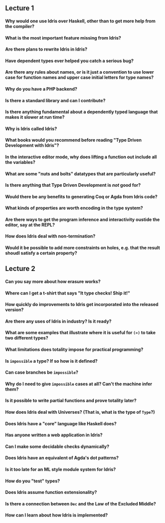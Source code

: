 Lecture 1
---------

#### Why would one use Idris over Haskell, other than to get more help from the compiler?
#### What is the most important feature missing from Idris?
#### Are there plans to rewrite Idris in Idris?
#### Have dependent types ever helped you catch a serious bug?
#### Are there any rules about names, or is it just a convention to use lower case for function names and upper case initial letters for type names?
#### Why do you have a PHP backend?
#### Is there a standard library and can I contribute?
#### Is there anything fundamental about a dependently typed language that makes it slower at run time?
#### Why is Idris called Idris?
#### What books would you recommend before reading "Type Driven Development with Idris"?
#### In the interactive editor mode, why does lifting a function out include all the variables?
#### What are some "nuts and bolts" datatypes that are particularly useful?
#### Is there anything that Type Driven Development is *not* good for?
#### Would there be any benefits to generating Coq or Agda from Idris code?
#### What kinds of properties are worth encoding in the type system?
#### Are there ways to get the program inference and interactivity oustide the editor, say at the REPL?
#### How does Idris deal with non-termination?
#### Would it be possible to add more constraints on holes, e.g. that the result shoudl satisfy a certain property?

Lecture 2
---------

#### Can you say more about how erasure works?
#### Where can I get a t-shirt that says "It type checks! Ship it!"
#### How quickly do improvements to Idris get incorporated into the released version?
#### Are there any uses of Idris in industry? Is it ready?
#### What are some examples that illustrate where it is useful for `(=)` to take two different types?
#### What limitations does totality impose for practical programming?
#### Is `impossible` a type? If so how is it defined?
#### Can case branches be `impossible`?
#### Why do I need to give `impossible` cases at all? Can't the machine infer them?
#### Is it possible to write partial functions and prove totality later?
#### How does Idris deal with Universes? (That is, what is the type of `Type`?)
#### Does Idris have a "core" language like Haskell does?
#### Has anyone written a web application in Idris?
#### Can I make some decidable checks dynamically?
#### Does Idris have an equivalent of Agda's dot patterns?
#### Is it too late for an ML style module system for Idris?
#### How do you "test" types?
#### Does Idris assume function extensionality?
#### Is there a connection between `Dec` and the Law of the Excluded Middle?
#### How can I learn about how Idris is implemented?

